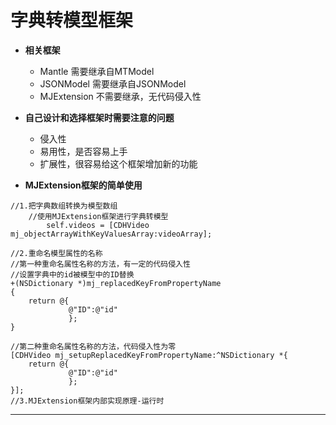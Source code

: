 # 字典转模型框架

- **相关框架**
    - Mantle 需要继承自MTModel
    - JSONModel 需要继承自JSONModel
    - MJExtension 不需要继承，无代码侵入性


- **自己设计和选择框架时需要注意的问题**
    - 侵入性
    - 易用性，是否容易上手
    - 扩展性，很容易给这个框架增加新的功能


- **MJExtension框架的简单使用**

```objc
//1.把字典数组转换为模型数组
    //使用MJExtension框架进行字典转模型
        self.videos = [CDHVideo mj_objectArrayWithKeyValuesArray:videoArray];

//2.重命名模型属性的名称
//第一种重命名属性名称的方法，有一定的代码侵入性
//设置字典中的id被模型中的ID替换
+(NSDictionary *)mj_replacedKeyFromPropertyName
{
    return @{
             @"ID":@"id"
             };
}

//第二种重命名属性名称的方法，代码侵入性为零
[CDHVideo mj_setupReplacedKeyFromPropertyName:^NSDictionary *{
    return @{
             @"ID":@"id"
             };
}];
//3.MJExtension框架内部实现原理-运行时
```

--- 
<br/>